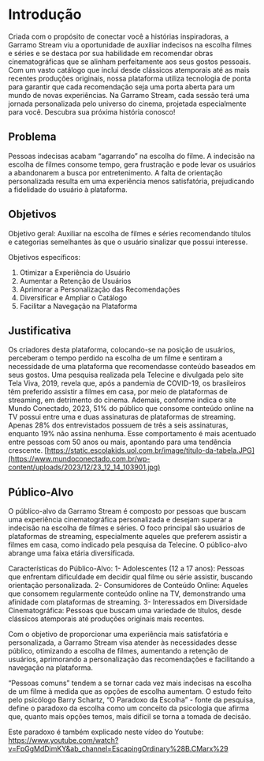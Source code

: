 # Introdução

Criada com o propósito de conectar você a histórias inspiradoras, a Garramo Stream viu a oportunidade de auxiliar indecisos na escolha filmes e séries e se destaca por sua habilidade em recomendar obras cinematográficas que se alinham perfeitamente aos seus gostos pessoais. 
Com um vasto catálogo que inclui desde clássicos atemporais até as mais recentes produções originais, nossa plataforma utiliza tecnologia de ponta para garantir que cada recomendação seja uma porta aberta para um mundo de novas experiências. 
Na Garramo Stream, cada sessão terá uma jornada personalizada pelo universo do cinema, projetada especialmente para você. 
Descubra sua próxima história conosco!

## Problema
Pessoas indecisas acabam “agarrando” na escolha do filme. A indecisão na escolha de filmes consome tempo, gera frustração e pode levar os usuários a abandonarem a busca por entretenimento. A falta de orientação personalizada resulta em uma experiência menos satisfatória, prejudicando a fidelidade do usuário à plataforma.

## Objetivos

Objetivo geral: 
Auxiliar na escolha de filmes e séries recomendando títulos e categorias semelhantes às que o usuário sinalizar que possui interesse. 

Objetivos específicos: 
1. Otimizar a Experiência do Usuário
2. Aumentar a Retenção de Usuários
3. Aprimorar a Personalização das Recomendações
4. Diversificar e Ampliar o Catálogo
5. Facilitar a Navegação na Plataforma

## Justificativa

Os criadores desta plataforma, colocando-se na posição de usuários, perceberam o tempo perdido na escolha de um filme e sentiram a necessidade de uma plataforma que recomendasse conteúdo baseados em seus gostos. 
Uma pesquisa realizada pela Telecine e divulgada pelo site Tela Viva, 2019, revela que, após a pandemia de COVID-19, os brasileiros têm preferido assistir a filmes em casa, por meio de plataformas de streaming, em detrimento do cinema. 
Ademais, conforme indica o site Mundo Conectado, 2023, 51% do público que consome conteúdo online na TV possui entre uma e duas assinaturas de plataformas de streaming. Apenas 28% dos entrevistados possuem de três a seis assinaturas, enquanto 19% não assina nenhuma. Esse comportamento é mais acentuado entre pessoas com 50 anos ou mais, apontando para uma tendência crescente.
<a> [https://static.escolakids.uol.com.br/image/titulo-da-tabela.JPG](https://www.mundoconectado.com.br/wp-content/uploads/2023/12/23_12_14_103901.jpg) </a>


## Público-Alvo

O público-alvo da Garramo Stream é composto por pessoas que buscam uma experiência cinematográfica personalizada e desejam superar a indecisão na escolha de filmes e séries. O foco principal são usuários de plataformas de streaming, especialmente aqueles que 
preferem assistir a filmes em casa, como indicado pela pesquisa da Telecine. O público-alvo 
abrange uma faixa etária diversificada. 

Características do Público-Alvo:
1- Adolescentes (12 a 17 anos): Pessoas que enfrentam dificuldade em decidir qual filme ou série assistir, buscando orientação personalizada.
2- Consumidores de Conteúdo Online: Aqueles que consomem regularmente conteúdo online na TV, demonstrando uma afinidade com plataformas de streaming.
3- Interessados em Diversidade Cinematográfica: Pessoas que buscam uma variedade de títulos, desde clássicos atemporais até produções originais mais recentes.

Com o objetivo de proporcionar uma experiência mais satisfatória e personalizada, a Garramo Stream visa atender às necessidades desse público, otimizando a escolha de filmes, aumentando a retenção de usuários, aprimorando a personalização das recomendações e 
facilitando a navegação na plataforma.

“Pessoas comuns” tendem a se tornar cada vez mais indecisas na escolha de um filme à medida que as opções de escolha aumentam. O estudo feito pelo psicólogo Barry Schartz, “O Paradoxo da Escolha” - fonte da pesquisa, define o paradoxo da escolha como um conceito da psicologia que afirma que, quanto mais opções temos, mais difícil se torna a tomada de decisão.

Este paradoxo é também explicado neste vídeo do Youtube: 
<a> https://www.youtube.com/watch?v=FpGgMdDimKY&ab_channel=EscapingOrdinary%28B.CMarx%29 </a>




